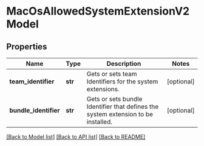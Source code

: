 # MacOsAllowedSystemExtensionV2Model

## Properties
Name | Type | Description | Notes
------------ | ------------- | ------------- | -------------
**team_identifier** | **str** | Gets or sets team Identifiers for the system extensions. | [optional] 
**bundle_identifier** | **str** | Gets or sets bundle Identifier that defines the system extension to be installed. | [optional] 

[[Back to Model list]](../README.md#documentation-for-models) [[Back to API list]](../README.md#documentation-for-api-endpoints) [[Back to README]](../README.md)



